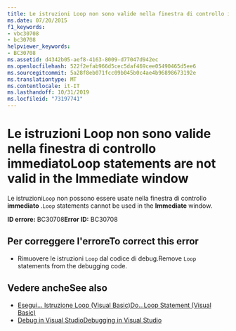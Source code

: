 ```yaml
---
title: Le istruzioni Loop non sono valide nella finestra di controllo immediato
ms.date: 07/20/2015
f1_keywords:
- vbc30708
- bc30708
helpviewer_keywords:
- BC30708
ms.assetid: d4342b05-aef8-4163-8009-d77047d942ec
ms.openlocfilehash: 522f2efab966d5cec5daf469cee05490465d5ee6
ms.sourcegitcommit: 5a28f8eb071fcc09b045b0c4ae4b96898673192e
ms.translationtype: MT
ms.contentlocale: it-IT
ms.lasthandoff: 10/31/2019
ms.locfileid: "73197741"
---
```

# <a name="loop-statements-are-not-valid-in-the-immediate-window"></a><span data-ttu-id="88dbd-102">Le istruzioni Loop non sono valide nella finestra di controllo immediato</span><span class="sxs-lookup"><span data-stu-id="88dbd-102">Loop statements are not valid in the Immediate window</span></span>
<span data-ttu-id="88dbd-103">Le istruzioni`Loop` non possono essere usate nella finestra di controllo **immediato** .</span><span class="sxs-lookup"><span data-stu-id="88dbd-103">`Loop` statements cannot be used in the **Immediate** window.</span></span>  
  
 <span data-ttu-id="88dbd-104">**ID errore:** BC30708</span><span class="sxs-lookup"><span data-stu-id="88dbd-104">**Error ID:** BC30708</span></span>  
  
## <a name="to-correct-this-error"></a><span data-ttu-id="88dbd-105">Per correggere l'errore</span><span class="sxs-lookup"><span data-stu-id="88dbd-105">To correct this error</span></span>  
  
- <span data-ttu-id="88dbd-106">Rimuovere le istruzioni `Loop` dal codice di debug.</span><span class="sxs-lookup"><span data-stu-id="88dbd-106">Remove `Loop` statements from the debugging code.</span></span>  
  
## <a name="see-also"></a><span data-ttu-id="88dbd-107">Vedere anche</span><span class="sxs-lookup"><span data-stu-id="88dbd-107">See also</span></span>

- [<span data-ttu-id="88dbd-108">Esegui... Istruzione Loop (Visual Basic)</span><span class="sxs-lookup"><span data-stu-id="88dbd-108">Do...Loop Statement (Visual Basic)</span></span>](../language-reference/statements/do-loop-statement.md)
- [<span data-ttu-id="88dbd-109">Debug in Visual Studio</span><span class="sxs-lookup"><span data-stu-id="88dbd-109">Debugging in Visual Studio</span></span>](/visualstudio/debugger/debugger-feature-tour)

